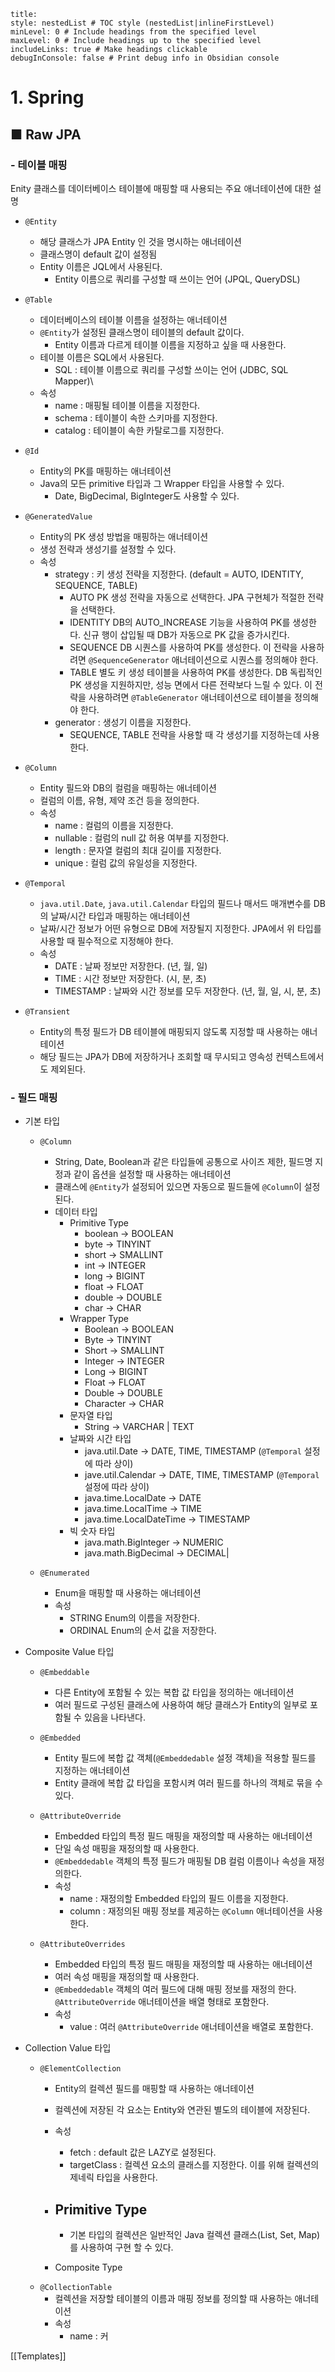 ```table-of-contents
title: 
style: nestedList # TOC style (nestedList|inlineFirstLevel)
minLevel: 0 # Include headings from the specified level
maxLevel: 0 # Include headings up to the specified level
includeLinks: true # Make headings clickable
debugInConsole: false # Print debug info in Obsidian console
```

# 1. Spring
## ■ Raw JPA

### - 테이블 매핑
Enity 클래스를 데이터베이스 테이블에 매핑할 때 사용되는 주요 애너테이션에 대한 설명
- `@Entity`
	- 해당 클래스가 JPA Entity 인 것을 명시하는 애너테이션
	- 클래스명이 default 값이 설정됨
	- Entity 이름은 JQL에서 사용된다.
		- Entity 이름으로 쿼리를 구성할 때 쓰이는 언어 (JPQL, QueryDSL)
		  
- `@Table`
	- 데이터베이스의 테이블 이름을 설정하는 애너테이션
	- `@Entity`가 설정된 클래스명이 테이블의 default 값이다.
		- Entity 이름과 다르게 테이블 이름을 지정하고 싶을 때 사용한다.
	- 테이블 이름은 SQL에서 사용된다.
		- SQL : 테이블 이름으로 쿼리를 구성할 쓰이는 언어 (JDBC, SQL Mapper)\
	- 속성
		- name : 매핑될 테이블 이름을 지정한다.
		- schema : 테이블이 속한 스키마를 지정한다.
		- catalog : 테이블이 속한 카탈로그를 지정한다.
		  
- `@Id`
	- Entity의 PK를 매핑하는 애너테이션
	- Java의 모든 primitive 타입과 그 Wrapper 타입을 사용할 수 있다.
		- Date, BigDecimal, BigInteger도 사용할 수 있다.
		  
- `@GeneratedValue`
	- Entity의 PK 생성 방법을 매핑하는 애너테이션
	- 생성 전략과 생성기를 설정할 수 있다.
	- 속성
		- strategy : 키 생성 전략을 지정한다. (default = AUTO, IDENTITY, SEQUENCE, TABLE)
			- AUTO
			  PK 생성 전략을 자동으로 선택한다. JPA 구현체가 적절한 전략을 선택한다.
			- IDENTITY
			  DB의 AUTO_INCREASE 기능을 사용하여 PK를 생성한다. 신규 행이 삽입될 때 DB가 자동으로 PK 값을 증가시킨다.
			- SEQUENCE
			  DB 시퀀스를 사용하여 PK를 생성한다.
			  이 전략을 사용하려면 `@SequenceGenerator` 애너테이션으로 시퀀스를 정의해야 한다.
			- TABLE
			  별도 키 생성 테이블을 사용하여 PK를 생성한다.
			  DB 독립적인 PK 생성을 지원하지만, 성능 면에서 다른 전략보다 느릴 수 있다.
			  이 전략을 사용하려면 `@TableGenerator` 애너테이션으로 테이블을 정의해야 한다.
		- generator : 생성기 이름을 지정한다.
			- SEQUENCE, TABLE 전략을 사용할 때 각 생성기를 지정하는데 사용한다.
			  
- `@Column`
	- Entity 필드와 DB의 컬럼을 매핑하는 애너테이션
	- 컬럼의 이름, 유형, 제약 조건 등을 정의한다.
	- 속성
		- name : 컬럼의 이름을 지정한다.
		- nullable : 컬럼의 null 값 허용 여부를 지정한다.
		- length : 문자열 컬럼의 최대 길이를 지정한다.
		- unique : 컬럼 값의 유일성을 지정한다.
		  
- `@Temporal`
	- `java.util.Date`, `java.util.Calendar` 타입의 필드나 매서드 매개변수를 DB의 날짜/시간 타입과 매핑하는 애너테이션
	- 날짜/시간 정보가 어떤 유형으로 DB에 저장될지 지정한다.
	  JPA에서 위 타입를 사용할 때 필수적으로 지정해야 한다.
	- 속성
		- DATE : 날짜 정보만 저장한다. (년, 월, 일)
		- TIME : 시간 정보만 저장한다. (시, 분, 초)
		- TIMESTAMP : 날짜와 시간 정보를 모두 저장한다. (년, 월, 일, 시, 분, 초)
		  
- `@Transient`
	- Entity의 특정 필드가 DB 테이블에 매핑되지 않도록 지정할 때 사용하는 애너테이션
	- 해당 필드는 JPA가 DB에 저장하거나 조회할 때 무시되고 영속성 컨텍스트에서도 제외된다.

### - 필드 매핑
- 기본 타입
	- `@Column`
		- String, Date, Boolean과 같은 타입들에 공통으로 사이즈 제한, 필드명 지정과 같이 옵션을 설정할 때 사용하는 애너테이션
		- 클래스에 `@Entity`가 설정되어 있으면 자동으로 필드들에 `@Column`이 설정된다.
		- 데이터 타입
			- Primitive Type
				- boolean -> BOOLEAN
				- byte -> TINYINT
				- short -> SMALLINT
				- int -> INTEGER
				- long -> BIGINT
				- float -> FLOAT
				- double -> DOUBLE
				- char -> CHAR
			- Wrapper Type
				- Boolean -> BOOLEAN
				- Byte -> TINYINT
				- Short -> SMALLINT
				- Integer -> INTEGER
				- Long -> BIGINT
				- Float -> FLOAT
				- Double -> DOUBLE
				- Character -> CHAR
			- 문자열 타입
				- String -> VARCHAR | TEXT
			- 날짜와 시간 타입
				- java.util.Date -> DATE, TIME, TIMESTAMP (`@Temporal` 설정에 따라 상이)
				- jave.util.Calendar -> DATE, TIME, TIMESTAMP (`@Temporal` 설정에 따라 상이)
				- java.time.LocalDate -> DATE
				- java.time.LocalTime -> TIME
				- java.time.LocalDateTime -> TIMESTAMP
			- 빅 숫자 타입
				- java.math.BigInteger -> NUMERIC
				- java.math.BigDecimal -> DECIMAL|
				  
	- `@Enumerated`
		- Enum을 매핑할 때 사용하는 애너테이션
		- 속성
			- STRING
			  Enum의 이름을 저장한다.
			- ORDINAL
			  Enum의 순서 값을 저장한다.
			  
- Composite Value 타입
	- `@Embeddable`
		- 다른 Entity에 포함될 수 있는 복합 값 타입을 정의하는 애너테이션
		- 여러 필드로 구성된 클래스에 사용하여 해당 클래스가 Entity의 일부로 포함될 수 있음을 나타낸다.
		  
	- `@Embedded`
		- Entity 필드에 복합 값 객체(`@Embeddedable` 설정 객체)을 적용할 필드를 지정하는 애너테이션
		- Entity 클래에 복합 값 타입을 포함시켜 여러 필드를 하나의 객체로 묶을 수 있다.
		  
	- `@AttributeOverride`
		- Embedded 타입의 특정 필드 매핑을 재정의할 때 사용하는 애너테이션
		- 단일 속성 매핑을 재정의할 때 사용한다.
		- `@Embeddedable` 객체의 특정 필드가 매핑될 DB 컬럼 이름이나 속성을 재정의한다.
		- 속성
			- name : 재정의할 Embedded 타입의 필드 이름을 지정한다.
			- column : 재정의된 매핑 정보를 제공하는 `@Column` 애너테이션을 사용한다.
		  
	- `@AttributeOverrides`
		- Embedded 타입의 특정 필드 매핑을 재정의할 때 사용하는 애너테이션
		- 여러 속성 매핑을 재정의할 때 사용한다.
		- `@Embeddedable` 객체의 여러 필드에 대해 매핑 정보를 재정의 한다.
		  `@AttributeOverride` 애너테이션을 배열 형태로 포함한다.
		- 속성
			- value : 여러 `@AttributeOverride` 애너테이션을 배열로 포함한다.
		  
- Collection Value 타입
	- `@ElementCollection`
		- Entity의 컬렉션 필드를 매핑할 때 사용하는 애너테이션
		- 컬렉션에 저장된 각 요소는 Entity와 연관된 별도의 테이블에 저장된다.
		- 속성
			- fetch : default 값은 LAZY로 설정된다.
			- targetClass : 컬렉션 요소의 클래스를 지정한다. 이를 위해 컬렉션의 제네릭 타입을 사용한다.
			  
		- Primitive Type
			- 
			- 기본 타입의 컬렉션은 일반적인 Java 컬렉션 클래스(List, Set, Map)를 사용하여 구현 할 수 있다.
		- Composite Type
	- `@CollectionTable`
		- 컬렉션을 저장할 테이블의 이름과 매핑 정보를 정의할 때 사용하는 애너테이션
		- 속성
			- name : 커




















[[Templates]]
